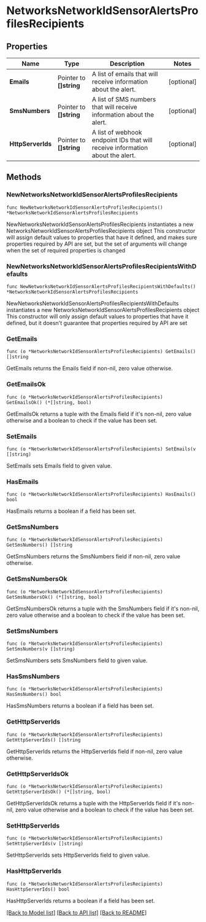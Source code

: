 # NetworksNetworkIdSensorAlertsProfilesRecipients

## Properties

Name | Type | Description | Notes
------------ | ------------- | ------------- | -------------
**Emails** | Pointer to **[]string** | A list of emails that will receive information about the alert. | [optional] 
**SmsNumbers** | Pointer to **[]string** | A list of SMS numbers that will receive information about the alert. | [optional] 
**HttpServerIds** | Pointer to **[]string** | A list of webhook endpoint IDs that will receive information about the alert. | [optional] 

## Methods

### NewNetworksNetworkIdSensorAlertsProfilesRecipients

`func NewNetworksNetworkIdSensorAlertsProfilesRecipients() *NetworksNetworkIdSensorAlertsProfilesRecipients`

NewNetworksNetworkIdSensorAlertsProfilesRecipients instantiates a new NetworksNetworkIdSensorAlertsProfilesRecipients object
This constructor will assign default values to properties that have it defined,
and makes sure properties required by API are set, but the set of arguments
will change when the set of required properties is changed

### NewNetworksNetworkIdSensorAlertsProfilesRecipientsWithDefaults

`func NewNetworksNetworkIdSensorAlertsProfilesRecipientsWithDefaults() *NetworksNetworkIdSensorAlertsProfilesRecipients`

NewNetworksNetworkIdSensorAlertsProfilesRecipientsWithDefaults instantiates a new NetworksNetworkIdSensorAlertsProfilesRecipients object
This constructor will only assign default values to properties that have it defined,
but it doesn't guarantee that properties required by API are set

### GetEmails

`func (o *NetworksNetworkIdSensorAlertsProfilesRecipients) GetEmails() []string`

GetEmails returns the Emails field if non-nil, zero value otherwise.

### GetEmailsOk

`func (o *NetworksNetworkIdSensorAlertsProfilesRecipients) GetEmailsOk() (*[]string, bool)`

GetEmailsOk returns a tuple with the Emails field if it's non-nil, zero value otherwise
and a boolean to check if the value has been set.

### SetEmails

`func (o *NetworksNetworkIdSensorAlertsProfilesRecipients) SetEmails(v []string)`

SetEmails sets Emails field to given value.

### HasEmails

`func (o *NetworksNetworkIdSensorAlertsProfilesRecipients) HasEmails() bool`

HasEmails returns a boolean if a field has been set.

### GetSmsNumbers

`func (o *NetworksNetworkIdSensorAlertsProfilesRecipients) GetSmsNumbers() []string`

GetSmsNumbers returns the SmsNumbers field if non-nil, zero value otherwise.

### GetSmsNumbersOk

`func (o *NetworksNetworkIdSensorAlertsProfilesRecipients) GetSmsNumbersOk() (*[]string, bool)`

GetSmsNumbersOk returns a tuple with the SmsNumbers field if it's non-nil, zero value otherwise
and a boolean to check if the value has been set.

### SetSmsNumbers

`func (o *NetworksNetworkIdSensorAlertsProfilesRecipients) SetSmsNumbers(v []string)`

SetSmsNumbers sets SmsNumbers field to given value.

### HasSmsNumbers

`func (o *NetworksNetworkIdSensorAlertsProfilesRecipients) HasSmsNumbers() bool`

HasSmsNumbers returns a boolean if a field has been set.

### GetHttpServerIds

`func (o *NetworksNetworkIdSensorAlertsProfilesRecipients) GetHttpServerIds() []string`

GetHttpServerIds returns the HttpServerIds field if non-nil, zero value otherwise.

### GetHttpServerIdsOk

`func (o *NetworksNetworkIdSensorAlertsProfilesRecipients) GetHttpServerIdsOk() (*[]string, bool)`

GetHttpServerIdsOk returns a tuple with the HttpServerIds field if it's non-nil, zero value otherwise
and a boolean to check if the value has been set.

### SetHttpServerIds

`func (o *NetworksNetworkIdSensorAlertsProfilesRecipients) SetHttpServerIds(v []string)`

SetHttpServerIds sets HttpServerIds field to given value.

### HasHttpServerIds

`func (o *NetworksNetworkIdSensorAlertsProfilesRecipients) HasHttpServerIds() bool`

HasHttpServerIds returns a boolean if a field has been set.


[[Back to Model list]](../README.md#documentation-for-models) [[Back to API list]](../README.md#documentation-for-api-endpoints) [[Back to README]](../README.md)


